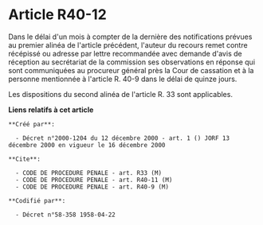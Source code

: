 # Article R40-12

Dans le délai d'un mois à compter de la dernière des notifications prévues au premier alinéa de l'article précédent, l'auteur
du recours remet contre récépissé ou adresse par lettre recommandée avec demande d'avis de réception au secrétariat de la
commission ses observations en réponse qui sont communiquées au procureur général près la Cour de cassation et à la personne
mentionnée à l'article R. 40-9 dans le délai de quinze jours.

Les dispositions du second alinéa de l'article R. 33 sont applicables.

**Liens relatifs à cet article**

	**Créé par**:

	  - Décret n°2000-1204 du 12 décembre 2000 - art. 1 () JORF 13 décembre 2000 en vigueur le 16 décembre 2000

	**Cite**:

	  - CODE DE PROCEDURE PENALE - art. R33 (M)
	  - CODE DE PROCEDURE PENALE - art. R40-11 (M)
	  - CODE DE PROCEDURE PENALE - art. R40-9 (M)

	**Codifié par**:

	  - Décret n°58-358 1958-04-22
